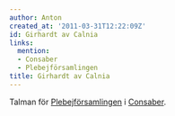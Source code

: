 ```yaml
---
author: Anton
created_at: '2011-03-31T12:22:09Z'
id: Girhardt av Calnia
links:
  mention:
  - Consaber
  - Plebejförsamlingen
title: Girhardt av Calnia
---
```


Talman för [Plebejförsamlingen] i [Consaber].

  [Plebejförsamlingen]: Plebejförsamlingen
  [Consaber]: Consaber
